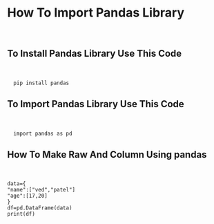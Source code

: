 <h1>How To Import Pandas Library</h1><br>
<h2>To Install Pandas Library Use This Code </h2><br>

      pip install pandas
<h2>To Import Pandas Library Use This Code </h2><br>

      import pandas as pd

<h2>How To Make Raw And Column Using pandas</h2><br>

    data={
    "name":["ved","patel"]
    "age":[17,20]
    }
    df=pd.DataFrame(data)
    print(df)


